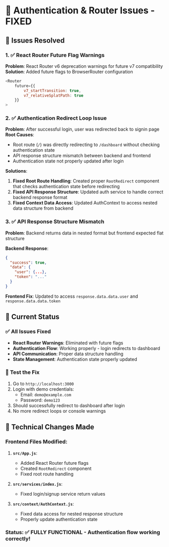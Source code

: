 # 🔧 Authentication & Router Issues - FIXED

## 🎯 **Issues Resolved**

### 1. ✅ React Router Future Flag Warnings
**Problem**: React Router v6 deprecation warnings for future v7 compatibility
**Solution**: Added future flags to BrowserRouter configuration
```javascript
<Router
    future={{
        v7_startTransition: true,
        v7_relativeSplatPath: true
    }}
>
```

### 2. ✅ Authentication Redirect Loop Issue
**Problem**: After successful login, user was redirected back to signin page
**Root Causes**:
- Root route (`/`) was directly redirecting to `/dashboard` without checking authentication state
- API response structure mismatch between backend and frontend
- Authentication state not properly updated after login

**Solutions**:
1. **Fixed Root Route Handling**: Created proper `RootRedirect` component that checks authentication state before redirecting
2. **Fixed API Response Structure**: Updated auth service to handle correct backend response format
3. **Fixed Context Data Access**: Updated AuthContext to access nested data structure from backend

### 3. ✅ API Response Structure Mismatch
**Problem**: Backend returns data in nested format but frontend expected flat structure

**Backend Response**:
```json
{
  "success": true,
  "data": {
    "user": {...},
    "token": "..."
  }
}
```

**Frontend Fix**: Updated to access `response.data.data.user` and `response.data.data.token`

## 🚀 **Current Status**

### ✅ **All Issues Fixed**
- **React Router Warnings**: Eliminated with future flags
- **Authentication Flow**: Working properly - login redirects to dashboard
- **API Communication**: Proper data structure handling
- **State Management**: Authentication state properly updated

### 🔐 **Test the Fix**
1. Go to `http://localhost:3000`
2. Login with demo credentials:
   - Email: `demo@example.com`
   - Password: `demo123`
3. Should successfully redirect to dashboard after login
4. No more redirect loops or console warnings

## 📝 **Technical Changes Made**

### Frontend Files Modified:
1. **`src/App.js`**:
   - Added React Router future flags
   - Created `RootRedirect` component
   - Fixed root route handling

2. **`src/services/index.js`**:
   - Fixed login/signup service return values

3. **`src/context/AuthContext.js`**:
   - Fixed data access for nested response structure
   - Properly update authentication state

### Status: ✅ **FULLY FUNCTIONAL** - Authentication flow working correctly!